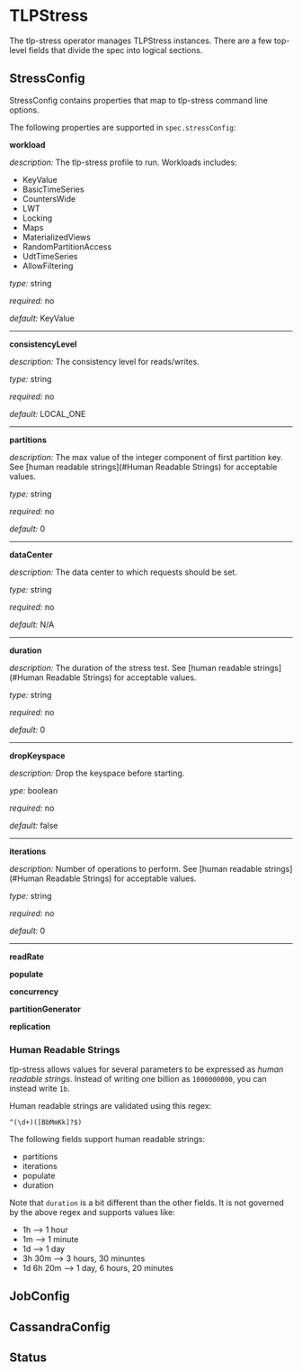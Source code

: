 # TLPStress

The tlp-stress operator manages TLPStress instances. There are a few top-level fields that divide the spec into logical sections. 

## StressConfig
StressConfig contains properties that map to tlp-stress command line options.

The following properties are supported in `spec.stressConfig`:

**workload**

*description:* The tlp-stress profile to run. Workloads includes:

* KeyValue
* BasicTimeSeries
* CountersWide
* LWT
* Locking
* Maps
* MaterializedViews
* RandomPartitionAccess
* UdtTimeSeries
* AllowFiltering

*type:* string

*required:* no

*default:* KeyValue

***

**consistencyLevel**

*description:* The consistency level for reads/writes.

*type:* string

*required:* no

*default:* LOCAL_ONE

***

**partitions**

*description:* The max value of the integer component of first partition key. See [human readable strings](#Human Readable Strings) for acceptable values.

*type:* string

*required:* no

*default:* 0

***

**dataCenter**

*description:* The data center to which requests should be set.

*type:* string

*required:* no

*default:* N/A

***

**duration**

*description:* The duration of the stress test. See [human readable strings](#Human Readable Strings) for acceptable values.

*type:* string

*required:* no

*default:* 0

***

**dropKeyspace**

*description:* Drop the keyspace before starting.

*ype:* boolean

*required:* no

*default:* false

***

**iterations**

*description:* Number of operations to perform. See [human readable strings](#Human Readable Strings) for acceptable values.

*type:* string

*required:* no

*default:* 0

***

**readRate**

**populate**

**concurrency**

**partitionGenerator**

**replication** 

### Human Readable Strings
tlp-stress allows values for several parameters to be expressed as *human readable strings*. Instead of writing one billion as `1000000000`, you can instead write `1b`.

Human readable strings are validated using this regex:

```
^(\d+)([BbMmKk]?$)
```

The following fields support human readable strings:

* partitions
* iterations
* populate
* duration

Note that `duration` is a bit different than the other fields. It is not governed by the above regex and supports values like:

* 1h --> 1 hour
* 1m --> 1 minute
* 1d --> 1 day
* 3h 30m --> 3 hours, 30 minuntes
* 1d 6h 20m --> 1 day, 6 hours, 20 minutes 


## JobConfig

## CassandraConfig

## Status